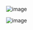 ![image](https://github.com/Ahmedtayel22/Digital-IC-Design/assets/105231666/e76a7b55-89ed-4896-98fa-b2c4f126d21d)


![image](https://github.com/Ahmedtayel22/Digital-IC-Design/assets/105231666/575c5947-48b3-44b4-927e-0ef9acb959f9)

